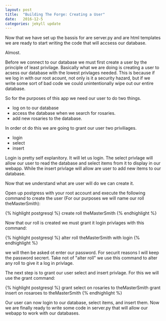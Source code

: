 ```yaml
---
layout: post
title:  "Building The Forge: Creating a User"
date:   2016-12-5 
categories: jekyll update
---
```


Now that we have set up the bassis for are server.py and are html templates we are ready to start 
    writing the code that will accsess our database. 

Almost. 

Before we connect to our database we must first create a user by the principle of least privilage. 
    Basically what we are doing is creating a user to acsess our database with the lowest privlages needed. 
    This is because if we log in with our root acount, not only is it a security hazard, but if we write 
    some sort of bad code we could unintentionally wipe out our entire database. 

So for the purposes of this app we need our user to do two things. 
 
* log on to our database 
* access the database when we search for rosaries. 
* add new rosaries to the database. 

In order ot do this we are going to grant our user two priviliages. 

* login 
* select 
* insert 

Login is pretty self explanitory. It will let us login. The select privlage will allow our user to read the database and select items from it to display in our webapp.
    While the insert privlage will allow are user to add new items to our database. 

Now that we understand what are user will do we can create it. 

Open up postgress with your root account and execute the following command to create the user (For our purposes we will name 
our roll theMasterSmith):

{% highlight postgresql %} 
    create roll theMasterSmith
{% endhighlight %} 

Now that our roll is created we must grant it login privlages with this command: 

{% highlight postgresql %} 
    alter roll theMasterSmith with login 
{% endhighlight %}

we will then be asked ot enter our password. For securit reasons I will keep the password secrert. 
    Take not of "alter roll" we use this command to alter any roll to give it a log in privlage. 

The next step is to grant our user select and insert privlage. For this we will use the grant command: 

{% highlight postgresql %} 
    grant select on rosaries to theMasterSmith 
    grant insert on rosaroes to theMasterSmith
{% endhighlight %}

Our user can now login to our database, select items, and insert them. Now we are finally 
    ready to write some code in server.py that will allow our webapp to work with our databases. 






